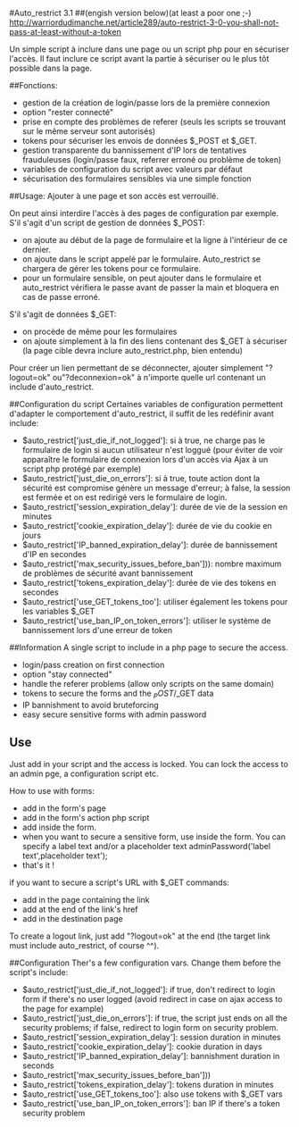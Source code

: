 #Auto_restrict 3.1 
##(engish version below)(at least a poor one ;-)
http://warriordudimanche.net/article289/auto-restrict-3-0-you-shall-not-pass-at-least-without-a-token

Un simple script à inclure dans une page ou un script php pour en sécuriser l'accès.
Il faut inclure ce script avant la partie à sécuriser ou le plus tôt possible dans la page.

##Fonctions:
- gestion de la création de login/passe lors de la première connexion
- option "rester connecté"
- prise en compte des problèmes de referer (seuls les scripts se trouvant sur le même serveur sont autorisés)
- tokens pour sécuriser les envois de données $_POST et $_GET.
- gestion transparente du bannissement d'IP lors de tentatives frauduleuses (login/passe faux, referrer erroné ou problème de token)
- variables de configuration du script avec valeurs par défaut
- sécurisation des formulaires sensibles via une simple fonction


##Usage: 
Ajouter <?php include('auto_restrict.php'); ?> à une page et son accès est verrouillé.

On peut ainsi interdire l'accès à des pages de configuration par exemple.
S'il s'agit d'un script de gestion de données $_POST:
- on ajoute <?php include('auto_restrict.php'); ?> au début de la page de formulaire et la ligne <?php newToken();?> à l'intérieur de ce dernier.
- on ajoute <?php include('auto_restrict.php'); ?> dans le script appelé par le formulaire.
Auto_restrict se chargera de gérer les tokens pour ce formulaire.
- pour un formulaire sensible, on peut ajouter <?php adminPassword(); ?> dans le formulaire et auto_restrict vérifiera le passe avant de passer la main et bloquera en cas de passe erroné.

S'il s'agit de données $_GET:
- on procède de même pour les formulaires
- on ajoute simplement <?php newToken(true); ?> à la fin des liens contenant des $_GET à sécuriser (la page cible devra inclure auto_restrict.php, bien entendu)

Pour créer un lien permettant de se déconnecter, ajouter simplement "?logout=ok" ou"?deconnexion=ok" à n'importe quelle url contenant un include d'auto_restrict.

##Configuration du script
Certaines variables de configuration permettent d'adapter le comportement d'auto_restrict, il suffit de les redéfinir avant include:
- $auto_restrict['just_die_if_not_logged']: si à true, ne charge pas le formulaire de login si aucun utilisateur n'est loggué (pour éviter de voir apparaître le formulaire de connexion lors d'un accès via Ajax à un script php protégé par exemple)
- $auto_restrict['just_die_on_errors']: si à true, toute action dont la sécurité est compromise génère un message d'erreur; à false, la session est fermée et on est redirigé vers le formulaire de login.
- $auto_restrict['session_expiration_delay']: durée de vie de la session en minutes 
- $auto_restrict['cookie_expiration_delay']: durée de vie du cookie en jours
- $auto_restrict['IP_banned_expiration_delay']: durée de bannissement d'IP en secondes
- $auto_restrict['max_security_issues_before_ban'])): nombre maximum de problèmes de sécurité avant bannissement
- $auto_restrict['tokens_expiration_delay']: durée de vie des tokens en secondes
- $auto_restrict['use_GET_tokens_too']: utiliser également les tokens pour les variables $_GET
- $auto_restrict['use_ban_IP_on_token_errors']: utiliser le système de bannissement lors d'une erreur de token


##Information
A single script to include in a php page to secure the access.
- login/pass creation on first connection
- option "stay connected"
- handle the referer problems (allow only scripts on the same domain)
- tokens to secure the forms and the $_POST/$_GET data
- IP bannishment to avoid bruteforcing
- easy secure sensitive forms with admin password 

## Use
Just add  <?php include('auto_restrict.php'); ?> in your script and the access is locked.
You can lock the access to an admin pge, a configuration script etc.

How to use with forms:
- add  <?php include('auto_restrict.php'); ?> in the form's page
- add  <?php include('auto_restrict.php'); ?> in the form's action php script
- add <?php newToken();?> inside the form.
- when you want to secure a sensitive form, use <?php adminPassword();?> inside the form. You can specify a label text and/or a placeholder text adminPassword('label text',placeholder text');
- that's it !

if you want to secure a script's URL with $_GET commands:
- add  <?php include('auto_restrict.php'); ?> in the page containing the link
- add <?php newToken(true); ?> at the end of the link's href
- add  <?php include('auto_restrict.php'); ?> in the destination page 

To create a logout link, just add "?logout=ok" at the end (the target link must include auto_restrict, of course ^^).


##Configuration
Ther's a few configuration vars. Change them before the script's include:
- $auto_restrict['just_die_if_not_logged']: if true, don't redirect to login form if there's no user logged (avoid redirect in case on ajax access to the page for example)
- $auto_restrict['just_die_on_errors']: if true, the script just ends on all the security problems; if false, redirect to login form on security problem.
- $auto_restrict['session_expiration_delay']: session duration in minutes
- $auto_restrict['cookie_expiration_delay']: cookie duration in days
- $auto_restrict['IP_banned_expiration_delay']: bannishment duration in seconds
- $auto_restrict['max_security_issues_before_ban']))
- $auto_restrict['tokens_expiration_delay']: tokens duration in minutes
- $auto_restrict['use_GET_tokens_too']: also use tokens with $_GET vars
- $auto_restrict['use_ban_IP_on_token_errors']: ban IP if there's a token security problem
